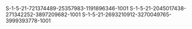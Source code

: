 S-1-5-21-721374489-25357983-1191896346-1001
S-1-5-21-2045017438-271342252-3897209682-1001
S-1-5-21-2693210912-3270049765-3999393778-1001
